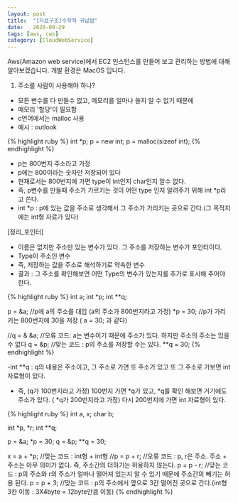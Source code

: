 ```yaml
---
layout: post
title:  "[자료구조]수학적 귀납법"
date:   2020-09-29
tags: [aws, cws]
category: [CloudWebService]
---
```


<p class="intro"><span class="dropcap">A</span>ws(Amazon web service)에서 EC2 인스턴스를 만들어 보고 관리하는 방법에 대해 알아보겠습니다. 개발 환경은 MacOS 입니다.</p>

1. 주소를 사람이 사용해야 하나?
 - 모든 변수를 다 만들수 없고, 메모리를 얼마나 쓸지 알 수 없기 때문에
 - 메모리 '할당'이 필요함
 - c언어에서는 malloc 사용
 - 예시 : outlook

{% highlight ruby %}
int *p;
p = new int;
p = malloc(sizeof int);
{% endhighlight %}

 - p는 800번지 주소라고 가정
 - p에는 800이라는 숫자만 저장되어 있다
 - 현재로서는 800번지에 가면 type이 int인지  char인지 알수 없다.
 - 즉, p변수를 만들때 주소가 가르키는 것이 어떤 type 인지 알려주기 위해 int *p라고 쓴다.
 - int *p : p에 있는 값을 주소로 생각해서 그 주소가 가리키는 곳으로 간다.(그 목적지에는 int형 자료가 있다)

 [정리_포인터]
 - 이름은 없지만 주소만 있는 변수가 있다. 그 주소를 저장하는 변수가 포인터이다.
 - Type이 주소인 변수
 - 즉, 저장하는 값을 주소로 해석하기로 약속한 변수
 - 결과 : 그 주소를 확인해보면 어떤 Type의 변수가 있는지를 추가로 표시해 주어야 한다.

{% highlight ruby %}
int a;
int *p;
int **q;

p = &a;		//p에 a의 주소를 대입 (a의 주소가 800번지라고 가정)
*p = 30;		//p가 가리키는 800번지에 30을 저장 ( a = 30; 과 같다)

//q = & &a;	//오류 코드: a는 변수이기 때문에 주소가 있다. 하지만 주소의 주소는 있을 수 없다
q = &p;		//맞는 코드 : p의 주소를 저장할 수는 있다.
**q = 30;
{% endhighlight %}


 -int **q : q의 내용은 주소이고, 그 주소로 가면 또 주소가 있고 또 그 주소로 가보면 int 자료형이 있다.
 - 즉, (q가 100번지라고 가정) 100번지 가면 *q가 있고, *q를 확인 해보면 거기에도 주소가 있다. ( *q가 200번지라고 가정)
   다시  200번지에 가면 int 자료형이 있다.

{% highlight ruby %}
int a, x;
char b;

int *p, *r;
int **q;

p = &a; *p = 30; q = &p; **q = 30;

x = a + *p;	//맞는 코드 : int형 + int형
//p = p + r;	//오류 코드 : p, r은 주소. 주소 + 주소는 아무 의미가 없다. 즉, 주소간의 더하기는 허용하지 않는다.
p = p - r;	//맞는 코드 : p의 주소와 r의 주소가 얼마나 떨어져 있는지 알 수 있기 때문에 주소간의 빼기는 허용 된다.
p = p + 3;	//맞는 코드 : p의 주소에서 옆으로 3칸 떨어진 곳으로 간다.(int형 3칸 이동 : 3X4byte = 12byte만큼 이동)
{% endhighlight %}
